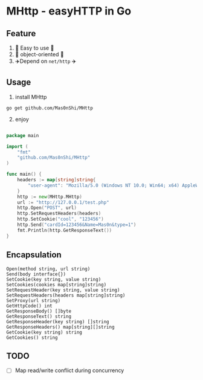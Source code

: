 # MHttp - easyHTTP in Go

## Feature
1. 🚀 Easy to use 🚀
2. 🐲 object-oriented 🐲
3. ✈️Depend on `net/http` ✈️

## Usage
1. install MHttp

`go get github.com/Mas0nShi/MHttp`

2. enjoy
```go

package main

import (
	"fmt"
	"github.com/Mas0nShi/MHttp"
)

func main() {
	headers := map[string]string{
		"user-agent": "Mozilla/5.0 (Windows NT 10.0; Win64; x64) AppleWebKit/537.36 (KHTML, like Gecko) Chrome/91.0.4472.124 Safari/537.36 Edg/91.0.864.64",
	}
	http := new(MHttp.MHttp)
	url := "http://127.0.0.1/test.php"
	http.Open("POST", url)
	http.SetRequestHeaders(headers)
	http.SetCookie("cool", "123456")
	http.Send("cardId=123456&Name=Mas0n&type=1")
	fmt.Println(http.GetResponseText())
}
```

## Encapsulation
    Open(method string, url string)
    Send(body interface{})
    SetCookie(key string, value string)
    SetCookies(cookies map[string]string)
    SetRequestHeader(key string, value string)
    SetRequestHeaders(headers map[string]string)
    SetProxy(url string)
    GetHttpCode() int 
    GetResponseBody() []byte
    GetResponseText() string
    GetResponseHeader(key string) []string
    GetResponseHeaders() map[string][]string
    GetCookie(key string) string
    GetCookies() string

## TODO
-[ ] Map read/write conflict during concurrency
